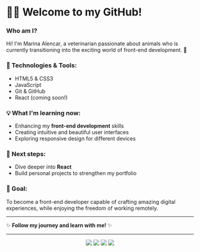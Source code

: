 # 👩‍💻 Welcome to my GitHub!

### Who am I?
Hi! I'm Marina Alencar, a veterinarian passionate about animals who is currently transitioning into the exciting world of front-end development. 🌟

### 🔧 Technologies & Tools:
- HTML5 & CSS3
- JavaScript
- Git & GitHub
- React (coming soon!)

### 💡 What I'm learning now:
- Enhancing my **front-end development** skills
- Creating intuitive and beautiful user interfaces
- Exploring responsive design for different devices

### 🌱 Next steps:
- Dive deeper into **React**
- Build personal projects to strengthen my portfolio

### 🎯 Goal:
To become a front-end developer capable of crafting amazing digital experiences, while enjoying the freedom of working remotely.

---

✨ **Follow my journey and learn with me!** ✨

---
<div align="center">
  <img src="https://img.shields.io/badge/-HTML5-black?style=for-the-badge&logo=html5&logoColor=white">
  <img src="https://img.shields.io/badge/-CSS3-purple?style=for-the-badge&logo=css3&logoColor=white">
  <img src="https://img.shields.io/badge/-JavaScript-black?style=for-the-badge&logo=javascript&logoColor=yellow">
  <img src="https://img.shields.io/badge/-Git-purple?style=for-the-badge&logo=git&logoColor=white">
</div>


